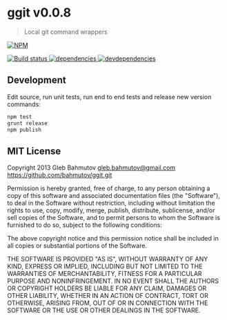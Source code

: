 # ggit v0.0.8

> Local git command wrappers

[![NPM][ggit-icon] ][ggit-url]

[![Build status][ggit-ci-image] ][ggit-ci-url]
[![dependencies][ggit-dependencies-image] ][ggit-dependencies-url]
[![devdependencies][ggit-devdependencies-image] ][ggit-devdependencies-url]

[ggit-icon]: https://nodei.co/npm/ggit.png?downloads=true
[ggit-url]: https://npmjs.org/package/ggit
[ggit-ci-image]: https://travis-ci.org/bahmutov/ggit.png?branch=master
[ggit-ci-url]: https://travis-ci.org/bahmutov/ggit
[ggit-dependencies-image]: https://david-dm.org/bahmutov/ggit.png
[ggit-dependencies-url]: https://david-dm.org/bahmutov/ggit
[ggit-devdependencies-image]: https://david-dm.org/bahmutov/ggit/dev-status.png
[ggit-devdependencies-url]: https://david-dm.org/bahmutov/ggit#info=devDependencies






## Development

Edit source, run unit tests, run end to end tests and release
new version commands:

```sh
npm test
grunt release
npm publish
```


## MIT License

Copyright 2013 Gleb Bahmutov <gleb.bahmutov@gmail.com>
https://github.com/bahmutov/ggit.git

Permission is hereby granted, free of charge, to any person obtaining
a copy of this software and associated documentation files (the
"Software"), to deal in the Software without restriction, including
without limitation the rights to use, copy, modify, merge, publish,
distribute, sublicense, and/or sell copies of the Software, and to
permit persons to whom the Software is furnished to do so, subject to
the following conditions:

The above copyright notice and this permission notice shall be
included in all copies or substantial portions of the Software.

THE SOFTWARE IS PROVIDED "AS IS", WITHOUT WARRANTY OF ANY KIND,
EXPRESS OR IMPLIED, INCLUDING BUT NOT LIMITED TO THE WARRANTIES OF
MERCHANTABILITY, FITNESS FOR A PARTICULAR PURPOSE AND
NONINFRINGEMENT. IN NO EVENT SHALL THE AUTHORS OR COPYRIGHT HOLDERS BE
LIABLE FOR ANY CLAIM, DAMAGES OR OTHER LIABILITY, WHETHER IN AN ACTION
OF CONTRACT, TORT OR OTHERWISE, ARISING FROM, OUT OF OR IN CONNECTION
WITH THE SOFTWARE OR THE USE OR OTHER DEALINGS IN THE SOFTWARE.

